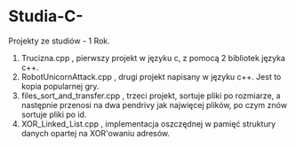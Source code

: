 # Studia-C-
Projekty ze studiów - 1 Rok.

1. Trucizna.cpp , pierwszy projekt w języku c, z pomocą 2 bibliotek języka c++.
2. RobotUnicornAttack.cpp , drugi projekt napisany w języku c++. Jest to kopia popularnej gry.
3. files_sort_and_transfer.cpp , trzeci projekt, sortuje pliki po rozmiarze, a następnie przenosi na dwa pendrivy jak najwięcej plików, po czym znów sortuje pliki po id.
4. XOR_Linked_List.cpp , implementacja oszczędnej w pamięć struktury danych opartej na XOR'owaniu adresów.

